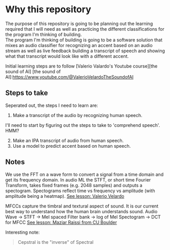 # Why this repository

The purpose of this repository is going to be planning out the learning required that I will need as well as practicing the different classifications for the program I'm thinking of building.  
The program I'm thinking of building is going to be a software solution that mixes an audio classifier for recognizing an accent based on an audio stream as well as live feedback building a transcript of speech and showing what that transcript would look like with a different accent.  

Initial learning steps are to follow [Valerio Valardo's Youtube course][the sound of AI]
[the sound of AI]:https://www.youtube.com/@ValerioVelardoTheSoundofAI

## Steps to take

Seperated out, the steps I need to learn are:
1. Make a transcript of the audio by recognizing human speech.

 I'll need to start by figuring out the steps to take to 'comprehend speech'. HMM?

2. Make an IPA transcript of audio from human speech.
3. Use a model to predict accent based on human speech.

## Notes 

We use the FFT on a wave form to convert a signal from a time domain and get its frequency domain. In audio ML the STFT, or short time Fourier Transform, takes fixed frames (e.g. 2048 samples) and outputs a spectogram. Spectograms reflect time vs frequency vs amplitude (with amplitude being a heatmap). [See lesson: Valerio Velardo](https://youtu.be/m3XbqfIij_Y?t=1004) 

MFCCs capture the timbral and textural aspect of sound. It is our current best way to understand how the human brain understands sound. Audio Wave -> STFT -> Mel spaced Filter bank -> log of Mel Spectogram -> DCT for MFCC [See lesson: Maziar Raissi from CU Boulder](https://www.youtube.com/watch?v=hF72sY70_IQ)

Interesting note: 
> Cepstral is the "inverse" of Spectral